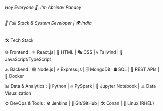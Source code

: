 ###### Hey Everyone 👋, I'm Abhinav Pandey  
###### 🚀 Full Stack & System Developer | 🌍 India  

🛠️ Tech Stack

🌐 Frontend :
⚛️ React.js | 🎨 HTML | 🎭 CSS | 🌀 Tailwind | 🔧 JavaScript/TypeScript

🔙 Backend :
🟢 Node.js | ⚡ Express.js | 🗄️ MongoDB | 🛢️ SQL | 🔄 REST APIs | 🐳 Docker

📊 Data & Analytics :
🐍 Python | 🔥 PySpark | 📓 Jupyter Notebook | 📊 Data Visualization

⚙️ DevOps & Tools : 
⚙️ Jenkins | 🐙 Git/GitHub | 🛠️ Conan | 🐧 Linux (RHEL)
